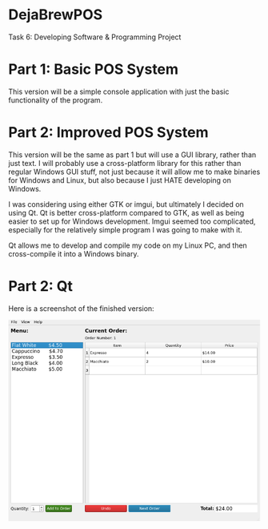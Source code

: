 # DejaBrewPOS
Task 6: Developing Software &amp; Programming Project

# Part 1: Basic POS System
This version will be a simple console application with just the basic functionality of the program.

# Part 2: Improved POS System
This version will be the same as part 1 but will use a GUI library, rather than just text.
I will probably use a cross-platform library for this rather than regular Windows GUI stuff,
not just because it will allow me to make binaries for Windows and Linux, but also because
I just HATE developing on Windows.

I was considering using either  GTK or imgui, but ultimately I decided on using Qt.
Qt is better cross-platform compared to GTK, as well as being easier to set up for Windows
development. Imgui seemed too complicated, especially for the relatively simple program I
was going to make with it.

Qt allows me to develop and compile my code on my Linux PC, and then cross-compile it into a
Windows binary.

# Part 2: Qt

Here is a screenshot of the finished version:

![Screenshot](window.png "POS Screenshot")


